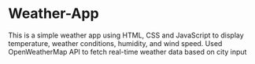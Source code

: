 # Weather-App
This is a simple weather app using HTML, CSS and JavaScript to display temperature, weather conditions, humidity, and wind speed.
Used OpenWeatherMap API to fetch real-time weather data based on city input
